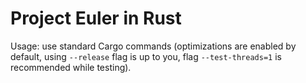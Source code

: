 # Project Euler in Rust

Usage: use standard Cargo commands (optimizations are enabled by default, using `--release` flag is up to you, flag `--test-threads=1` is recommended while testing).